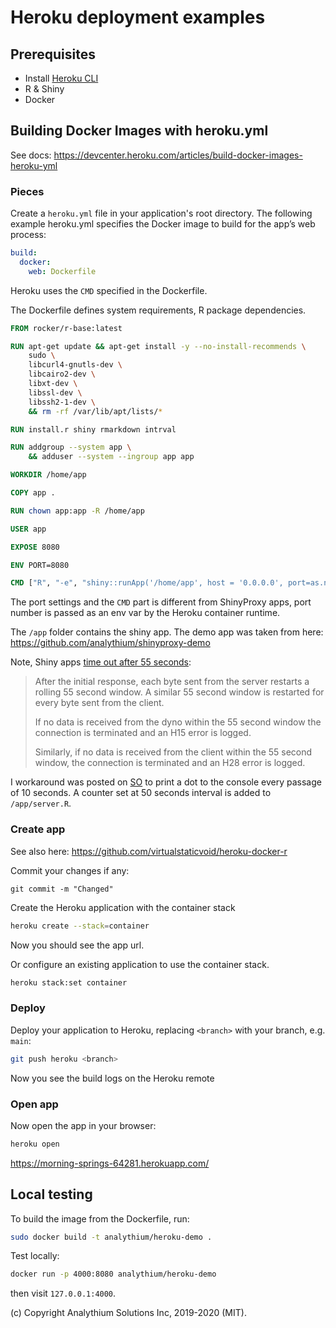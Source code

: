 # Heroku deployment examples

## Prerequisites

- Install [Heroku CLI](https://devcenter.heroku.com/articles/heroku-cli#download-and-install)
- R & Shiny
- Docker

## Building Docker Images with heroku.yml

See docs: https://devcenter.heroku.com/articles/build-docker-images-heroku-yml

### Pieces

Create a `heroku.yml` file in your application's root directory. The following example heroku.yml specifies the Docker image to build for the app’s web process:

```yaml
build:
  docker:
    web: Dockerfile
```

Heroku uses the `CMD` specified in the Dockerfile.

The Dockerfile defines system requirements, R package dependencies.

```Dockerfile
FROM rocker/r-base:latest

RUN apt-get update && apt-get install -y --no-install-recommends \
    sudo \
    libcurl4-gnutls-dev \
    libcairo2-dev \
    libxt-dev \
    libssl-dev \
    libssh2-1-dev \
    && rm -rf /var/lib/apt/lists/*

RUN install.r shiny rmarkdown intrval

RUN addgroup --system app \
    && adduser --system --ingroup app app

WORKDIR /home/app

COPY app .

RUN chown app:app -R /home/app

USER app

EXPOSE 8080

ENV PORT=8080

CMD ["R", "-e", "shiny::runApp('/home/app', host = '0.0.0.0', port=as.numeric(Sys.getenv('PORT')))"]
```

The port settings and the `CMD` part is different from ShinyProxy apps,
port number is passed as an env var by the Heroku container runtime.

The `/app` folder contains the shiny app. The demo app was taken from here:
https://github.com/analythium/shinyproxy-demo

Note, Shiny apps [time out after 55 seconds](https://devcenter.heroku.com/articles/limits#http-timeouts):

> After the initial response, each byte sent from the server restarts a rolling 55 second window. A similar 55 second window is restarted for every byte sent from the client.
>
> If no data is received from the dyno within the 55 second window the connection is terminated and an H15 error is logged.
>
> Similarly, if no data is received from the client within the 55 second window, the connection is terminated and an H28 error is logged.

I workaround was posted on [SO](https://stackoverflow.com/questions/54594781/how-to-prevent-a-shiny-app-from-being-grayed-out) to print a dot to the console every passage of 10 seconds. 
A counter set at 50 seconds interval is added to `/app/server.R`.

### Create app

See also here: https://github.com/virtualstaticvoid/heroku-docker-r

Commit your changes if any:

```git
git commit -m "Changed"
```

Create the Heroku application with the container stack

```bash
heroku create --stack=container
```

Now you should see the app url.

Or configure an existing application to use the container stack.

```bash
heroku stack:set container
```

### Deploy

Deploy your application to Heroku, replacing `<branch>` with your branch,
e.g. `main`:

```bash
git push heroku <branch>
```

Now you see the build logs on the Heroku remote

### Open app

Now open the app in your browser:

```bash
heroku open
```

https://morning-springs-64281.herokuapp.com/

## Local testing

To build the image from the Dockerfile, run:

```bash
sudo docker build -t analythium/heroku-demo .
```

Test locally:

```bash
docker run -p 4000:8080 analythium/heroku-demo
```
then visit `127.0.0.1:4000`.

(c) Copyright Analythium Solutions Inc, 2019-2020 (MIT).
